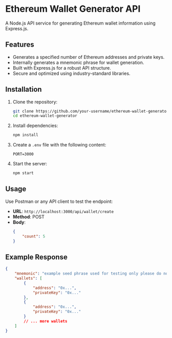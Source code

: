 # Ethereum Wallet Generator API

A Node.js API service for generating Ethereum wallet information using Express.js.

## Features

- Generates a specified number of Ethereum addresses and private keys.
- Internally generates a mnemonic phrase for wallet generation.
- Built with Express.js for a robust API structure.
- Secure and optimized using industry-standard libraries.

## Installation

1. Clone the repository:
    ```bash
    git clone https://github.com/your-username/ethereum-wallet-generator.git
    cd ethereum-wallet-generator
    ```

2. Install dependencies:
    ```bash
    npm install
    ```

3. Create a `.env` file with the following content:
    ```plaintext
    PORT=3000
    ```

4. Start the server:
    ```bash
    npm start
    ```

## Usage

Use Postman or any API client to test the endpoint:

- **URL**: `http://localhost:3000/api/wallet/create`
- **Method**: POST
- **Body**:
    ```json
    {
        "count": 5
    }
    ```

## Example Response

```json
{
    "mnemonic": "example seed phrase used for testing only please do not use this",
    "wallets": [
        {
            "address": "0x...",
            "privateKey": "0x..."
        },
        {
            "address": "0x...",
            "privateKey": "0x..."
        }
        // ... more wallets
    ]
}
```
